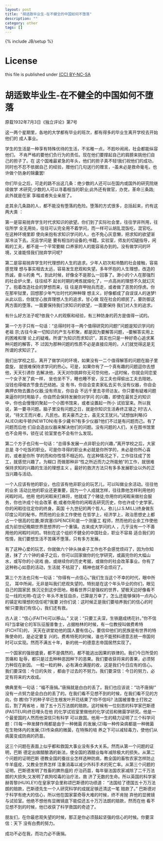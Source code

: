 ```yaml
---
layout: post
title: "胡适致毕业生-在不健全的中国如何不堕落"
description: ""
category: other
tags: []
---
```

{% include JB/setup %}
# License
this file is published under [(CC) BY-NC-SA](http://creativecommons.org/licenses/by-nc-sa/3.0/)

# 胡适致毕业生-在不健全的中国如何不堕落
原载1932年7月3日《独立评论》第7号

这一两个星期里，各地的大学都有毕业的班次，都有得多的毕业生离开学校去开始他们的
成人事业。

学生的生活是一种享有特殊优待的生活，不劣稚一点，不脸吵闹闹，社会都能纵容他们，
不肯严格的要他们负行为的责任。现在他们要撑起自己的肩膀来挑他们自己的担子了。在
这个国难最紧急的年头，他们的担子真不轻!我们祝他们的成功，同时也不忍不依据自己
的经验，赠他们几句送行的赠言，–虽未必是救命毫毛，也许做个防身的锦囊罢!

你们毕业之后，可走的路不出这几条：绝少数的人还可以在国内或国外的研究院继续做学
术研究;少数的人可以寻着相当的职业;此外还有做官，办党，革命三条路;此外就是在家
享福或者失业亲居了。

走其余几条路的人，都不能没有堕落的危险。堕落的方式很多，总括起来，约有这两大类
：

第一是容易抛弃学生时代求知识的欲望。你们到了实际社会里，往往学非所用，往往所学
全无用处，往往可认完全用不着学问，而一样可认胡乱混饭吃，混官吃。在这种环境里即
使向来抱有求知识学问的人，也不免心灰意懒，把求知的欲望渐渐冷淡下去。况且学问是
要有相当的设备的;书籍，实验室，师友的切磋指导，闲暇的工夫，都不是一个平常要糊
口养家的人的能容易办到的。没有做学问的环境，又谁能怪我们抛弃学问呢?

第二是容易抛弃学生时代理想的人生的追求。少年人初次和冷酷的社会接触，容易感觉理
想与事实相去太远，容易发生悲观和失望。多年怀抱的人生理想，改造的热诚，奋斗的勇
气，到此时候，好像全不是那么一回事了。渺小的个人在那强烈的社会炉火里，往往经不
起长时期的烤炼就熔化了，一点高尚的理想不久就幻灭了。抱着改造社会的梦想而来，往
往是弃甲抛兵而走，或者做了恶势的俘虏。你在那牢狱里，回想那少年气壮时代的种种理
想主义，好像都成了自误误人的迷梦!从此以后，你就甘心放弃理想人生的追求，甘心做
现在社会的顺民了。要防御这两方面的堕落，一面要保持我们求知识的欲望，一面要保持
我们对人生的追求。

有什么好方法子呢?依我个人的观察和经验，有三种防身的药方是值得一试的。

第一个方子只有一句话：“总得时时寻一两个值得研究的问题!”问题是知识学问的老祖
宗;古往今来一切知识的产生与积聚，都是因为要解答问题，–要解答实用上的困难和理
论上的疑难。所谓“为知识而求知识”，其实也只是一种好奇心追求某种问题的解答，不
过因为那种问题的性质不必是直接应用的，人们就觉得这是无所谓的求知识了。

我们出学校之后，离开了做学问的环境，如果没有一二个值得解答的问题在脑子里盘旋，
就很难保持求学问的热心。可是，如果你有了一个真有趣的问题逗你去想他，天天引诱你
去解决他，天天对你挑衅你无可奈何他，–这时候，你就会同恋爱一个女子发了疯一样，
坐也坐不下，睡也睡不安，没工夫也得偷出工夫去陪她，没钱也得缩衣节食去巴结她。没
有书，你自会变卖家私去买书;没有仪器，你自会典押衣物去置办仪器;没有师友，你自会
不远千里去寻师访友。你只要有疑难问题来逼你时时用脑子，你自然会保持发展你对学问
的兴趣，即使在最贫乏的知识中，你也会慢慢的聚起一个小图书馆来，或者设置起一所小
试验室来。所以我说，第一要寻问题。脑子里没有问题之日，就是你知识生活寿终正寝之
时!古人说，“待文王而兴者，凡民也。若夫豪杰之士，虽无文王犹兴。”试想伽利略(G
ALIEO)和牛顿(NEWTON)有多少藏书?有多少仪器?他们不过是有问题而己。有了问题而后他
们自会造出仪器来解决他们的问题。没有问题的人们，关在图书馆里也不会用书，锁在试
验室里也不会有什么发现。

第二个方子也只有一句话：“总得多发展一点非职业的兴趣，”离开学校之后，大家总是
寻个吃饭的职业。可是你寻得的职业未必就是你所学的，未必是你所心喜的，或者是你所
学的而和你性情不相近的。在这种情况之下，工作往往成了苦工，就感觉兴趣了。为糊口
而做那种非“性之所近而力之所能勉”的工作，就很难保持求知的兴趣的生活的理想主义
。最好的救济方法只有多多发展职业以外的正当兴趣与活动。

一个人应该有他的职业，也应该有他非职业的玩艺儿，可以叫做业余活动。往往他的业余
活动比他的职业还更重要，因为一个人成就怎样，往往靠他怎样利用他的闲暇时间。他用
他的闲暇来打麻将，他就成了个赌徒;你用你的闲暇来做社会服务，你也许成个社会改革
者;或者你用你的闲暇去研究历史，你也许成个史学家。你的闲暇往往定你的终身。英国
十九世纪的两个哲人，弥儿(J.S.MILL)终身做东印度公司的秘书，然而他的业余工作使他
在哲学上，经济学上，政治思想史上都占一个很高的位置;斯宾塞(SPENCER)是一个测量工
程师，然而他的业余工作使他成为前世纪晚期世界思想界的一个重镇。古来成大学问的人
，几乎没有一个不善用他的闲暇时间的。特别在这个组织不健全的中国社会，职业不容易
适合我们的性情，我们要想生活不苦痛不堕落，只有多方发展。

有了这种心爱的玩艺，你就做六个钟头抹桌子工作也不会感觉烦闷了，因为你知道，抹了
六个钟的桌子之后，你可以回家做你的化学研究，或画完你的大幅山水，或写你的小说戏
曲，或继续你的历史考据，或做你的社会改革事业。你有了这种称心如意的活动，生活就
不枯寂了，精神也就不会烦闷了。

第三个方法也只有一句话：“你得有一点信心。”我们生当这个不幸的时代，眼中所见，
耳中所闻，无非是叫我们悲观失望的。特别是在这个年头毕业的你们，眼见自己的国家民
族沉沦到这步田地，眼看世界只是强权的世界，望极天边好像看不见一线的光明–在这个
年头不发狂自杀，已算是万幸了，怎么还能够保持一点内心的镇定和理想的信任呢?我要
对你们说：这时候正是我们要培养我们的信心的时候!只要我们有信心，我们还有救。

古人说：“信心(FAITH)可以移山。” 又说：“只要工夫深，生铁磨成绣花针。”你不信
吗?当拿破仑的军队征服普鲁士，占据柏林的时候，有一位教授叫做费希特(FICHTE)的，
天天在讲堂劝他的国人要有信心，要信仰他们的民族是有世界的特殊使命的，是必定要复
兴的。费希特死的时候，谁也不能预料德意志统一帝国何时可以实现。然而不满五十年，
新的统一的德意志帝国居然实现了。

一个国家的强弱盛衰，都不是偶然的，都不能逃出因果的铁律的。我们今日所受的苦痛和
耻辱，都只是过去种种恶因种下的恶果。我们要收获将来的善果，必须努力种现在新因。
一粒一粒的种，必有满仓满屋的收，这是我们今日应有的信心。我们要深信：今日的失败
，都由于过去的不努力。我们要深信：今日的努力，必定有将来的大收成。

佛典里有一句话：“福不唐捐。”唐捐就是白白的丢了。我们也应该说：“功不唐捐!”
没有一点努力是会白白的丢了的。在我们看不见想不到的时候，在我们看不见的方向，你
瞧!你下的种子早已生根发叶开花结果了!你不信吗? 法国被普鲁士打败之后，割了两省地
，赔了五十万万法朗的赔款。这时候有一位刻苦的科学家巴斯德(PASTEUR)终日埋头在他
的化学试验室里做他的化学试验和微菌学研究。他是一个最爱国的人然而他深信只有科学
可以救国。他用一生的精力证明了三个科学问题：(1)每一种发酵作用都是由于一种微菌
的发展;(2)每一种传染病都是一种微菌在生物体内的发展;(3)传染病的微菌，在特殊的培
养之下可以减轻毒力，使他们从病菌变成防病的药苗。

这三个问题在表面上似乎都和救国大事业没有多大关系。然而从第一个问题的证明，巴斯
德定出做醋酿酒的新法，使全国的酒醋业每年减除极大的损失。从第二个问题的证明巴斯
德教全国的蚕丝业怎样选种防病，教全国的畜牧农家怎样防止牛羊瘟疫，又教全世界怎样
注重消毒以减少外科手术的死亡率。从第三个问题的证明，巴斯德发明了牲畜的脾热瘟的
疗治药苗，每年替法国农家减除了二千万法朗的大损失;又发明了疯狗咬毒的治疗法，救
济了无数的生命。所以英国的科学家赫胥黎(HUXLEY)在皇家学会里称颂巴斯德的功绩道：
“法国给了德国五十万万法朗的赔款，巴斯德先生一个人研究科学的成就足够还清这一笔
赔款了。” 巴斯德对于科学有绝大的信心，所以他在国家蒙奇辱大难的时候，终不肯抛
弃他的显微镜与试验室。他绝不想他有显微镜底下能偿还五十万万法朗的赔款，然而在他
看不见想不到的时候，他已收获了科学救国的奇迹了。

朋友们，在你最悲观失望的时候，那正是你必须鼓起坚强的信心的时候。你要深信：天下
没有白费的努力。

成功不必在我，而功力必不唐捐。
